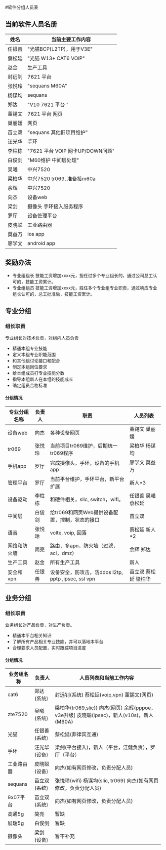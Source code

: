 

#软件分组人员表

## 当前软件人员名册


姓名 |	当前主要工作内容
-----|-------------------
任银善 | "光猫BCP(L2TP)，用于V3E"
蔡松延 | "光猫 W13+ CAT6 VOIP"
赵金  | 生产工具
封远钊 | 7621 平台
张悦玲 | "sequans M60A"
杨谋均 | sequans
郑达 |	"V10 7621 平台 "
董锡文 | 7621 平台 网页
巢丽媛 |  网页
苗立双 | "sequans 其他旧项目维护"
汪光华 | 手环
李柱栋 |"7621 平台 VOIP 网卡UP/DOWN问题"
白俊剑 | "M60维护 中间层处理"
吴曦  | 中兴7520
梁柏华 | 中兴7520 tr069, 准备接m60a
余辉   | 中兴7520
向杰  | 设备web
梁剑  | 摄像头 手环接入服务程序
罗厅  | 设备管理平台
皮晓聪 | 工业路由器
莫益万 | ios app
廖学文 | android app

## 奖励办法

- 专业组组长 技能工资增加xxxx元，担任过多个专业组长的，通过公司总工认可的，技能工资累计。
- 专业组组员 技能工资增加xxxx元，胜任多个专业组专业职责，通过响应专业组长认可的，总工批准后，技能工资累计。

## 专业分组

### 组长职责

专业组长对技术负责，对组内人员负责

- 精通本组专业技能
- 定义本组专业职能范围
- 和其他组讨论接口和配合
- 制定本组岗位要求
- 给本组成员打专业技能分数
- 指导本组新人在本组的技能成长
- 确定组员合格标准

#### 分组情况


专业分组名称 | 负责人 | 职责        | 人员列表
--------|--------|------------|-----------
设备web | 向杰   | 各种设备网页 | 董錫文 巢丽媛
tr069   | 张悦玲 | 当前项目tr069维护，后期统一tr069程序 |  梁柏华 杨谋均 
手机app | 罗厅  |完成摄像头，手环，设备的手机app| 廖学文 莫益万
管理平台 | 罗厅  | 当前平台维护，手环平台，新平台扩展  | 新人*3
设备驱动 | 李柱栋 | 和硬件相关，slic, switch，wifi。 |  任银善 吴曦 蔡松延
中间层   | 白俊剑 | 给tr069和网页Web提供设备配置，控制，状态的接口 | 苗立双 
语音     | 张悦玲 | volte, voip, 回落   |  蔡松延  新人*2
网络和防火墙 | 简亮  | 路由，多apn，防火墙（过滤，acl，dmz） | 余辉  郑达 
生产工具  | 赵金 | 所有生产工具 | 新人 
安全和vpn     | 任银善 | 设备安全，防攻击，防ddos l2tp, pptp ,ipsec, ssl vpn | 苗立双 蔡松延 梁柏华


## 业务分组

### 组长职责

业务组长对产品负责，对生产负责。

- 精通本平台相关知识
- 了解所有产品相关专业技能，并可以落地本平台
- 合理要求人员配置，实时跟踪项目进度


#### 分组情况

业务组名称 | 负责人  | 人员列表和当前工作内容
--------|--------|------------
cat6    | 郑达(系统)   | 封远钊(系统) 蔡松延(voip,vpn) 董錫文(网页) 
zte7520 | 吴曦(系统)   | 梁柏华(tr069,slic)) 向杰(网页) 余辉(pppoe，v3e升级) 皮晓聪(ipsec)，新人(v10s)，新人(M60A)
光猫    | 任银善(系统) | 蔡松延(菲律宾互通)
手环    | 汪光华(设备) | 梁剑(平台接入)，新人（平台，江健负责），罗厅（平台）
工业路由器 | 皮晓聪(设备) | 向杰(如有网页修改，负责分配人员)
sequans | 苗立双(系统) | 张悦玲(wifi) 杨谋均(slic, tr069) 向杰(如有网页修改，负责分配人员)
9x07平台 | 苗立双(系统) |  向杰(如有网页修改，负责分配人员)
高通5g   | 简亮   | 暂缺
展瑞5g  | 白俊剑 | 暂缺
摄像头   | 梁剑(设备)  | 暂不补充

